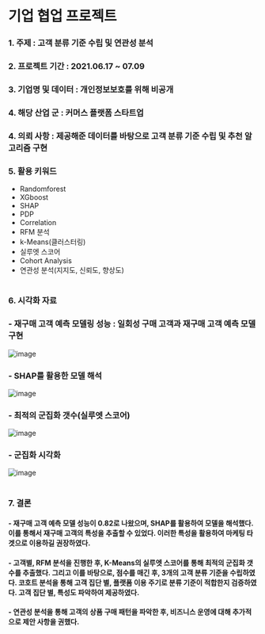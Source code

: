# 기업 협업 프로젝트
### 1. 주제 : 고객 분류 기준 수립 및 연관성 분석

### 2. 프로젝트 기간 : 2021.06.17 ~ 07.09

### 3. 기업명 및 데이터 : 개인정보보호를 위해 비공개

### 4. 해당 산업 군 : 커머스 플랫폼 스타트업

### 4. 의뢰 사항 : 제공해준 데이터를 바탕으로 고객 분류 기준 수립 및 추천 알고리즘 구현

### 5. 활용 키워드 
- Randomforest
- XGboost
- SHAP
- PDP
- Correlation
- RFM 분석
- k-Means(클러스터링)
- 실루엣 스코어
- Cohort Analysis
- 연관성 분석(지지도, 신뢰도, 향상도)
#
### 6. 시각화 자료
### - 재구매 고객 예측 모델링 성능 : 일회성 구매 고객과 재구매 고객 예측 모델 구현
![image](https://user-images.githubusercontent.com/76590396/127631689-6546ebb4-b63f-426d-842b-372a1cf1fde7.png)
### - SHAP를 활용한 모델 해석
![image](https://user-images.githubusercontent.com/76590396/127634323-c6eb241b-c439-419f-8337-f7a4092cc644.png)
### - 최적의 군집화 갯수(실루엣 스코어)
![image](https://user-images.githubusercontent.com/76590396/127633451-7b8ce87b-6897-4e2e-bcb4-52d3bdf61a6f.png)
### - 군집화 시각화
![image](https://user-images.githubusercontent.com/76590396/127633782-f8c909d4-0e03-4728-a561-10de141366de.png)
#
### 7. 결론
#### - 재구매 고객 예측 모델 성능이 0.82로 나왔으며, SHAP를 활용하여 모델을 해석했다. 이를 통해서 재구매 고객의 특성을 추출할 수 있었다. 이러한 특성을 활용하여 마케팅 타겟으로 이용하길 권장하였다.
#### - 고객별, RFM 분석을 진행한 후, K-Means의 실루엣 스코어를 통해 최적의 군집화 갯수를 추출했다. 그리고 이를 바탕으로, 점수를 매긴 후, 3개의 고객 분류 기준을 수립하였다. 코호트 분석을 통해 고객 집단 별, 플랫폼 이용 주기로 분류 기준이 적합한지 검증하였다. 고객 집단 별, 특성도 파악하여 제공하였다. 
#### - 연관성 분석을 통해 고객의 상품 구매 패턴을 파악한 후, 비즈니스 운영에 대해 추가적으로 제안 사항을 권했다.


